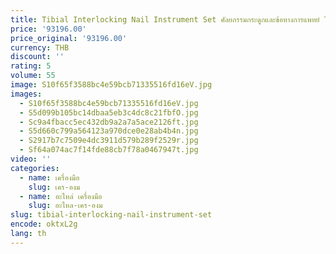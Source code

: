```yaml
---
title: Tibial Interlocking Nail Instrument Set ศัลยกรรมกระดูกและข้อทางการแพทย์ Tibial Intramedually ชุดเครื่องมือ
price: '93196.00'
price_original: '93196.00'
currency: THB
discount: ''
rating: 5
volume: 55
image: S10f65f3588bc4e59bcb71335516fd16eV.jpg
images:
  - S10f65f3588bc4e59bcb71335516fd16eV.jpg
  - S5d099b105bc14dbaa5eb3c4dc8c21fbfO.jpg
  - Sc9a4fbacc5ec432db9a2a7a5ace2126ft.jpg
  - S5d660c799a564123a970dce0e28ab4b4n.jpg
  - S2917b7c7509e4dc3911d579b289f2529r.jpg
  - Sf64a074ac7f14fde88cb7f78a0467947t.jpg
video: ''
categories:
  - name: เครื่องมือ
    slug: เคร-องม
  - name: อะไหล่ เครื่องมือ
    slug: อะไหล-เคร-องม
slug: tibial-interlocking-nail-instrument-set
encode: oktxL2g
lang: th
---
```

  